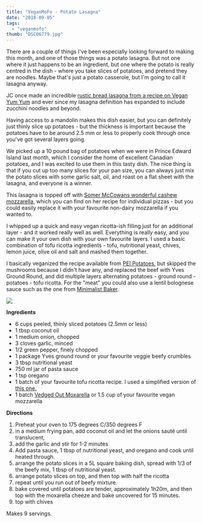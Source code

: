 ```yaml
---
title: "VeganMoFo - Potato Lasagna"
date: "2018-09-05"
tags:
  - "veganmofo"
thumb: "DSC06779.jpg"
---
```


There are a couple of things I've been especially looking forward to making this month, and one of those things was a potato lasagna. But not one where it just happens to be an ingredient, but one where the potato is really centred in the dish - where you take slices of potatoes, and pretend they are noodles. Maybe that's just a potato casserole, but I'm going to call it lasagna anyway.

JC once made an incredible [rustic bread lasagna from a recipe on Vegan Yum Yum](https://veganyumyum.com/2009/05/rustic-bread-eggplant-lasagna/index.html) and ever since my lasagna definition has expanded to include zucchini noodles and beyond.

Having access to a mandolin makes this dish easier, but you can definitely just thinly slice up potatoes - but the thickness is important because the potatoes have to be around 2.5 mm or less to properly cook through once you've got several layers going.

We picked up a 10 pound bag of potatoes when we were in Prince Edward Island last month, which I consider the home of excellent Canadian potatoes, and I was excited to use them in this tasty dish. The nice thing is that if you cut up too many slices for your pan size, you can always just mix the potato slices with some garlic salt, oil, and roast on a flat sheet with the lasagna, and everyone is a winner.

This lasagna is topped off with [Somer McCowans wonderful cashew mozzarella](https://vedgedout.com/2013/03/11/individual-vegan-margherita-pizzas-with-homemade-fresh-moxarella-cheese/), which you can find on her recipe for individual pizzas - but you could easily replace it with your favourite non-dairy mozzarella if you wanted to.

I whipped up a quick and easy vegan ricotta-ish filling just for an additional layer - and it worked really well as well. Everything is really easy, and you can make it your own dish with your own favourite layers. I used a basic combination of tofu ricotta ingredients - tofu, nutritional yeast, chives, lemon juice, olive oil and salt and mashed them together.

I basically veganized the recipe available from [PEI Potatoes,](https://www.peipotato.org/recipes/gluten-free/pei-potato-lasagna) but skipped the mushrooms because I didn't have any, and replaced the beef with Yves Ground Round, and did multiple layers alternating potatoes - ground round - potatoes - tofu ricotta. For the "meat" you could also use a lentil bolognese sauce such as the one from [Minimalist Baker](https://minimalistbaker.com/zucchini-pasta-with-lentil-bolognese/).

![](images/DSC06779-1024x684.jpg)

**Ingredients**

- 6 cups peeled, thinly sliced potatoes (2.5mm or less)
- 1 tbsp coconut oil
- 1 medium onion, chopped
- 3 cloves garlic, minced
- 1/2 green pepper, finely chopped
- 1 package Yves ground round or your favourite veggie beefy crumbles
- 3 tbsp nutritional yeast
- 750 ml jar of pasta sauce
- 1 tsp oregano
- 1 batch of your favourite tofu ricotta recipe. I used a simplified version of [this one.](https://itdoesnttastelikechicken.com/quick-vegan-tofu-ricotta/)
- 1 batch [Vedged Out Moxarella](https://vedgedout.com/2013/03/11/individual-vegan-margherita-pizzas-with-homemade-fresh-moxarella-cheese/) or 1.5 cup of your favourite vegan mozzarella

**Directions**

1. Preheat your oven to 175 degrees C/350 degrees F
2. in a medium frying pan, add coconut oil and let the onions sauté until translucent,
3. add the garlic and stir for 1-2 minutes
4. Add pasta sauce, 1 tbsp of nutritional yeast, and oregano and cook until heated through.
5. arrange the potato slices in a 5L square baking dish, spread with 1/3 of the beefy mix, 1 tbsp of nutritional yeast.
6. arrange potato slices on top, and then top with half the ricotta
7. repeat until you run out of beefy mixture.
8. bake covered until potatoes are tender, approximately 1h20m, and then top with the moxarella cheeze and bake uncovered for 15 minutes.
9. top with chives

Makes 9 servings.
